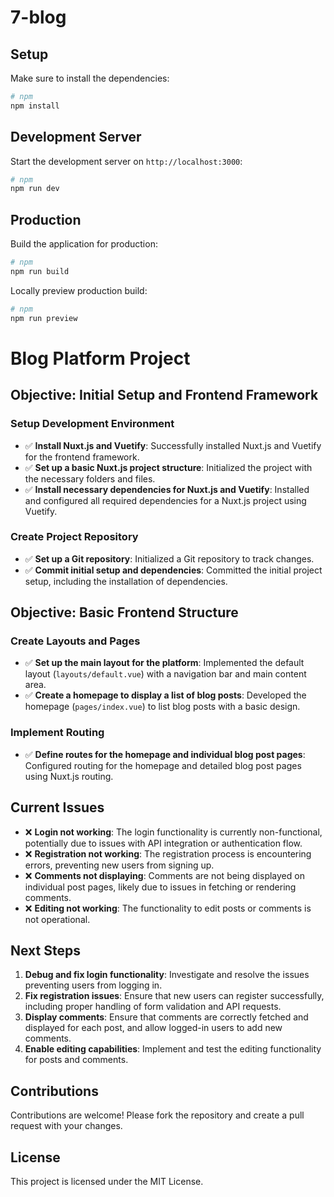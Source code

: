 # 7-blog

## Setup

Make sure to install the dependencies:

```bash
# npm
npm install
```

## Development Server

Start the development server on `http://localhost:3000`:

```bash
# npm
npm run dev
```

## Production

Build the application for production:

```bash
# npm
npm run build
```

Locally preview production build:

```bash
# npm
npm run preview
```
# Blog Platform Project

## Objective: Initial Setup and Frontend Framework

### Setup Development Environment
- :white_check_mark: **Install Nuxt.js and Vuetify**: Successfully installed Nuxt.js and Vuetify for the frontend framework.
- :white_check_mark: **Set up a basic Nuxt.js project structure**: Initialized the project with the necessary folders and files.
- :white_check_mark: **Install necessary dependencies for Nuxt.js and Vuetify**: Installed and configured all required dependencies for a Nuxt.js project using Vuetify.

### Create Project Repository
- :white_check_mark: **Set up a Git repository**: Initialized a Git repository to track changes.
- :white_check_mark: **Commit initial setup and dependencies**: Committed the initial project setup, including the installation of dependencies.

## Objective: Basic Frontend Structure

### Create Layouts and Pages
- :white_check_mark: **Set up the main layout for the platform**: Implemented the default layout (`layouts/default.vue`) with a navigation bar and main content area.
- :white_check_mark: **Create a homepage to display a list of blog posts**: Developed the homepage (`pages/index.vue`) to list blog posts with a basic design.

### Implement Routing
- :white_check_mark: **Define routes for the homepage and individual blog post pages**: Configured routing for the homepage and detailed blog post pages using Nuxt.js routing.

## Current Issues
- :x: **Login not working**: The login functionality is currently non-functional, potentially due to issues with API integration or authentication flow.
- :x: **Registration not working**: The registration process is encountering errors, preventing new users from signing up.
- :x: **Comments not displaying**: Comments are not being displayed on individual post pages, likely due to issues in fetching or rendering comments.
- :x: **Editing not working**: The functionality to edit posts or comments is not operational.

## Next Steps
1. **Debug and fix login functionality**: Investigate and resolve the issues preventing users from logging in.
2. **Fix registration issues**: Ensure that new users can register successfully, including proper handling of form validation and API requests.
3. **Display comments**: Ensure that comments are correctly fetched and displayed for each post, and allow logged-in users to add new comments.
4. **Enable editing capabilities**: Implement and test the editing functionality for posts and comments.

## Contributions
Contributions are welcome! Please fork the repository and create a pull request with your changes.

## License
This project is licensed under the MIT License.
